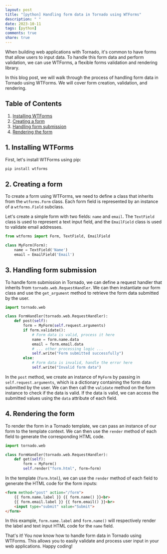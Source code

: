 ```yaml
---
layout: post
title: "[python] Handling form data in Tornado using WTForms"
description: " "
date: 2023-10-11
tags: [python]
comments: true
share: true
---
```


When building web applications with Tornado, it's common to have forms that allow users to input data. To handle this form data and perform validation, we can use WTForms, a flexible forms validation and rendering library.

In this blog post, we will walk through the process of handling form data in Tornado using WTForms. We will cover form creation, validation, and rendering.

## Table of Contents
1. [Installing WTForms](#installing-wtforms)
2. [Creating a form](#creating-a-form)
3. [Handling form submission](#handling-form-submission)
4. [Rendering the form](#rendering-the-form)

## 1. Installing WTForms

First, let's install WTForms using pip:

```python
pip install wtforms
```

## 2. Creating a form

To create a form using WTForms, we need to define a class that inherits from the `wtforms.Form` class. Each form field is represented by an instance of a `wtforms.Field` subclass.

Let's create a simple form with two fields: `name` and `email`. The `TextField` class is used to represent a text input field, and the `EmailField` class is used to validate email addresses.

```python
from wtforms import Form, TextField, EmailField

class MyForm(Form):
    name = TextField('Name')
    email = EmailField('Email')
```

## 3. Handling form submission

To handle form submission in Tornado, we can define a request handler that inherits from `tornado.web.RequestHandler`. We can then instantiate our form class and use the `get_argument` method to retrieve the form data submitted by the user.

```python
import tornado.web

class FormHandler(tornado.web.RequestHandler):
    def post(self):
        form = MyForm(self.request.arguments)
        if form.validate():
            # Form data is valid, process it here
            name = form.name.data
            email = form.email.data
            # ... other processing logic ...
            self.write("Form submitted successfully")
        else:
            # Form data is invalid, handle the error here
            self.write("Invalid form data")
```

In the `post` method, we create an instance of `MyForm` by passing in `self.request.arguments`, which is a dictionary containing the form data submitted by the user. We can then call the `validate` method on the form instance to check if the data is valid. If the data is valid, we can access the submitted values using the `data` attribute of each field.

## 4. Rendering the form

To render the form in a Tornado template, we can pass an instance of our form to the template context. We can then use the `render` method of each field to generate the corresponding HTML code.

```python
import tornado.web

class FormHandler(tornado.web.RequestHandler):
    def get(self):
        form = MyForm()
        self.render("form.html", form=form)
```

In the template (`form.html`), we can use the `render` method of each field to generate the HTML code for the form inputs:

```html
<form method="post" action="/form">
    {{ form.name.label }} {{ form.name() }}<br>
    {{ form.email.label }} {{ form.email() }}<br>
    <input type="submit" value="Submit">
</form>
```

In this example, `form.name.label` and `form.name()` will respectively render the label and text input HTML code for the `name` field.

That's it! You now know how to handle form data in Tornado using WTForms. This allows you to easily validate and process user input in your web applications. Happy coding!